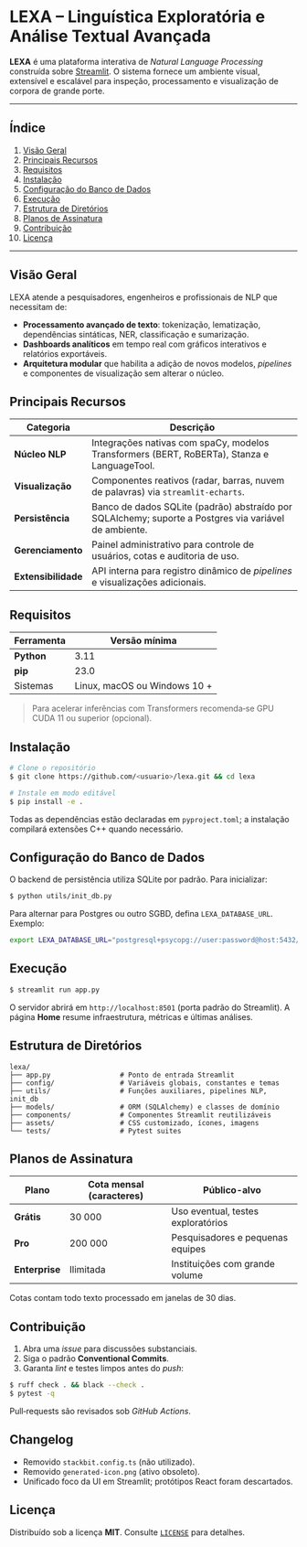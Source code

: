 # LEXA – Linguística Exploratória e Análise Textual Avançada

**LEXA** é uma plataforma interativa de *Natural Language Processing* construída sobre [Streamlit](https://streamlit.io/). O sistema fornece um ambiente visual, extensível e escalável para inspeção, processamento e visualização de corpora de grande porte.

---

## Índice

1. [Visão Geral](#visão-geral)
2. [Principais Recursos](#principais-recursos)
3. [Requisitos](#requisitos)
4. [Instalação](#instalação)
5. [Configuração do Banco de Dados](#configuração-do-banco-de-dados)
6. [Execução](#execução)
7. [Estrutura de Diretórios](#estrutura-de-diretórios)
8. [Planos de Assinatura](#planos-de-assinatura)
9. [Contribuição](#contribuição)
10. [Licença](#licença)

---

## Visão Geral

LEXA atende a pesquisadores, engenheiros e profissionais de NLP que necessitam de:

* **Processamento avançado de texto**: tokenização, lematização, dependências sintáticas, NER, classificação e sumarização.
* **Dashboards analíticos** em tempo real com gráficos interativos e relatórios exportáveis.
* **Arquitetura modular** que habilita a adição de novos modelos, *pipelines* e componentes de visualização sem alterar o núcleo.

## Principais Recursos

| Categoria           | Descrição                                                                                             |
| ------------------- | ----------------------------------------------------------------------------------------------------- |
| **Núcleo NLP**      | Integrações nativas com spaCy, modelos Transformers (BERT, RoBERTa), Stanza e LanguageTool.           |
| **Visualização**    | Componentes reativos (radar, barras, nuvem de palavras) via `streamlit-echarts`.                      |
| **Persistência**    | Banco de dados SQLite (padrão) abstraído por SQLAlchemy; suporte a Postgres via variável de ambiente. |
| **Gerenciamento**   | Painel administrativo para controle de usuários, cotas e auditoria de uso.                            |
| **Extensibilidade** | API interna para registro dinâmico de *pipelines* e visualizações adicionais.                         |

## Requisitos

| Ferramenta | Versão mínima                |
| ---------- | ---------------------------- |
| **Python** | 3.11                         |
| **pip**    | 23.0                         |
| Sistemas   | Linux, macOS ou Windows 10 + |

> Para acelerar inferências com Transformers recomenda‑se GPU CUDA 11 ou superior (opcional).

## Instalação

```bash
# Clone o repositório
$ git clone https://github.com/<usuario>/lexa.git && cd lexa

# Instale em modo editável
$ pip install -e .
```

Todas as dependências estão declaradas em `pyproject.toml`; a instalação compilará extensões C++ quando necessário.

## Configuração do Banco de Dados

O backend de persistência utiliza SQLite por padrão. Para inicializar:

```bash
$ python utils/init_db.py
```

Para alternar para Postgres ou outro SGBD, defina `LEXA_DATABASE_URL`. Exemplo:

```bash
export LEXA_DATABASE_URL="postgresql+psycopg://user:password@host:5432/lexa"
```

## Execução

```bash
$ streamlit run app.py
```

O servidor abrirá em `http://localhost:8501` (porta padrão do Streamlit). A página **Home** resume infraestrutura, métricas e últimas análises.

## Estrutura de Diretórios

```
lexa/
├── app.py                 # Ponto de entrada Streamlit
├── config/                # Variáveis globais, constantes e temas
├── utils/                 # Funções auxiliares, pipelines NLP, init_db
├── models/                # ORM (SQLAlchemy) e classes de domínio
├── components/            # Componentes Streamlit reutilizáveis
├── assets/                # CSS customizado, ícones, imagens
└── tests/                 # Pytest suites
```

## Planos de Assinatura

| Plano          | Cota mensal (caracteres) | Público-alvo                       |
| -------------- | ------------------------ | ---------------------------------- |
| **Grátis**     | 30 000                   | Uso eventual, testes exploratórios |
| **Pro**        | 200 000                  | Pesquisadores e pequenas equipes   |
| **Enterprise** | Ilimitada                | Instituições com grande volume     |

Cotas contam todo texto processado em janelas de 30 dias.

## Contribuição

1. Abra uma *issue* para discussões substanciais.
2. Siga o padrão **Conventional Commits**.
3. Garanta *lint* e testes limpos antes do *push*:

```bash
$ ruff check . && black --check .
$ pytest -q
```

Pull‑requests são revisados sob *GitHub Actions*.

## Changelog

* Removido `stackbit.config.ts` (não utilizado).
* Removido `generated-icon.png` (ativo obsoleto).
* Unificado foco da UI em Streamlit; protótipos React foram descartados.

## Licença

Distribuído sob a licença **MIT**. Consulte [`LICENSE`](LICENSE) para detalhes.
